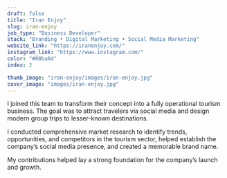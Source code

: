 ```yaml
---
draft: false
title: "Iran Enjoy"
slug: iran-enjoy
job_type: "Business Developer"
stack: "Branding • Digital Marketing • Social Media Marketing"
website_link: "https://iranenjoy.com/"
instagram_link: "https://www.instagram.com/"
color: "#00ba6d"
index: 2

thumb_image: "iran-enjoy/images/iran-enjoy.jpg"
cover_image: "images/iran-enjoy.jpg"
---
```


I joined this team to transform their concept into a fully operational tourism business. The goal was to attract travelers via social media and design modern group trips to lesser-known destinations.

I conducted comprehensive market research to identify trends, opportunities, and competitors in the tourism sector, helped establish the company’s social media presence, and created a memorable brand name.

My contributions helped lay a strong foundation for the company’s launch and growth.